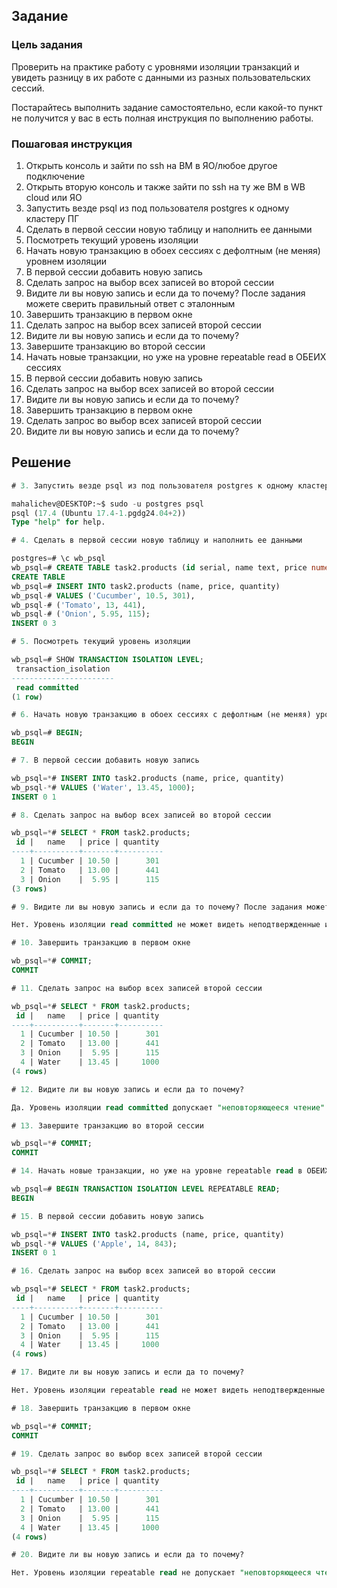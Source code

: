 ## Задание

### Цель задания

Проверить на практике работу с уровнями изоляции транзакций и увидеть разницу в их работе с данными из разных пользовательских сессий.

Постарайтесь выполнить задание самостоятельно, если какой-то пункт не получится у вас в есть полная инструкция по выполнению работы.

### Пошаговая инструкция

1. Открыть консоль и зайти по ssh на ВМ в ЯО/любое другое подключение
2. Открыть вторую консоль и также зайти по ssh на ту же ВМ в WB cloud или ЯО
3. Запустить везде psql из под пользователя postgres к одному кластеру ПГ
4. Сделать в первой сессии новую таблицу и наполнить ее данными
5. Посмотреть текущий уровень изоляции
6. Начать новую транзакцию в обоех сессиях с дефолтным (не меняя) уровнем изоляции
7. В первой сессии добавить новую запись
8. Сделать запрос на выбор всех записей во второй сессии
9. Видите ли вы новую запись и если да то почему? После задания можете сверить правильный ответ с эталонным
10. Завершить транзакцию в первом окне
11. Сделать запрос на выбор всех записей второй сессии
12. Видите ли вы новую запись и если да то почему?
13. Завершите транзакцию во второй сессии
14. Начать новые транзакции, но уже на уровне repeatable read в ОБЕИХ сессиях
15. В первой сессии добавить новую запись
16. Сделать запрос на выбор всех записей во второй сессии
17. Видите ли вы новую запись и если да то почему?
18. Завершить транзакцию в первом окне
19. Сделать запрос во выбор всех записей второй сессии
20. Видите ли вы новую запись и если да то почему?

## Решение

``` sql
# 3. Запустить везде psql из под пользователя postgres к одному кластеру ПГ

mahalichev@DESKTOP:~$ sudo -u postgres psql
psql (17.4 (Ubuntu 17.4-1.pgdg24.04+2))
Type "help" for help.

# 4. Сделать в первой сессии новую таблицу и наполнить ее данными

postgres=# \c wb_psql
wb_psql=# CREATE TABLE task2.products (id serial, name text, price numeric(8, 2), quantity int2);
CREATE TABLE
wb_psql=# INSERT INTO task2.products (name, price, quantity)
wb_psql-# VALUES ('Cucumber', 10.5, 301),
wb_psql-# ('Tomato', 13, 441),
wb_psql-# ('Onion', 5.95, 115);
INSERT 0 3

# 5. Посмотреть текущий уровень изоляции

wb_psql=# SHOW TRANSACTION ISOLATION LEVEL;
 transaction_isolation
-----------------------
 read committed
(1 row)

# 6. Начать новую транзакцию в обоех сессиях с дефолтным (не меняя) уровнем изоляции

wb_psql=# BEGIN;
BEGIN

# 7. В первой сессии добавить новую запись

wb_psql=*# INSERT INTO task2.products (name, price, quantity)
wb_psql-*# VALUES ('Water', 13.45, 1000);
INSERT 0 1

# 8. Сделать запрос на выбор всех записей во второй сессии

wb_psql=*# SELECT * FROM task2.products;
 id |   name   | price | quantity
----+----------+-------+----------
  1 | Cucumber | 10.50 |      301
  2 | Tomato   | 13.00 |      441
  3 | Onion    |  5.95 |      115
(3 rows)

# 9. Видите ли вы новую запись и если да то почему? После задания можете сверить правильный ответ с эталонным

Нет. Уровень изоляции read committed не может видеть неподтвержденные изменения в других транзакциях (предотвращает "грязное чтение").

# 10. Завершить транзакцию в первом окне

wb_psql=*# COMMIT;
COMMIT

# 11. Сделать запрос на выбор всех записей второй сессии

wb_psql=*# SELECT * FROM task2.products;
 id |   name   | price | quantity
----+----------+-------+----------
  1 | Cucumber | 10.50 |      301
  2 | Tomato   | 13.00 |      441
  3 | Onion    |  5.95 |      115
  4 | Water    | 13.45 |     1000
(4 rows)

# 12. Видите ли вы новую запись и если да то почему?

Да. Уровень изоляции read committed допускает "неповторяющееся чтение" - чтение зафиксированных изменений от других транзакций.

# 13. Завершите транзакцию во второй сессии

wb_psql=*# COMMIT;
COMMIT

# 14. Начать новые транзакции, но уже на уровне repeatable read в ОБЕИХ сессиях

wb_psql=# BEGIN TRANSACTION ISOLATION LEVEL REPEATABLE READ;
BEGIN

# 15. В первой сессии добавить новую запись

wb_psql=*# INSERT INTO task2.products (name, price, quantity)
wb_psql-*# VALUES ('Apple', 14, 843);
INSERT 0 1

# 16. Сделать запрос на выбор всех записей во второй сессии

wb_psql=*# SELECT * FROM task2.products;
 id |   name   | price | quantity
----+----------+-------+----------
  1 | Cucumber | 10.50 |      301
  2 | Tomato   | 13.00 |      441
  3 | Onion    |  5.95 |      115
  4 | Water    | 13.45 |     1000
(4 rows)

# 17. Видите ли вы новую запись и если да то почему?

Нет. Уровень изоляции repeatable read не может видеть неподтвержденные изменения в других транзакциях (предотвращает "грязное чтение").

# 18. Завершить транзакцию в первом окне

wb_psql=*# COMMIT;
COMMIT

# 19. Сделать запрос во выбор всех записей второй сессии

wb_psql=*# SELECT * FROM task2.products;
 id |   name   | price | quantity
----+----------+-------+----------
  1 | Cucumber | 10.50 |      301
  2 | Tomato   | 13.00 |      441
  3 | Onion    |  5.95 |      115
  4 | Water    | 13.45 |     1000
(4 rows)

# 20. Видите ли вы новую запись и если да то почему?

Нет. Уровень изоляции repeatable read не допускает "неповторяющееся чтение" - чтение зафиксированных изменений от других транзакций.

```

